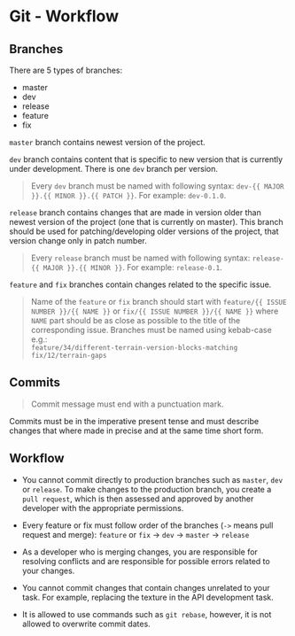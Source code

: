# Git - Workflow

## Branches
There are 5 types of branches:
- master
- dev
- release
- feature
- fix

`master` branch contains newest version of the project.

`dev` branch contains content that is specific to new version that is currently under development.
There is one `dev` branch per version.
> Every `dev` branch must be named with following syntax:
`dev-{{ MAJOR }}.{{ MINOR }}.{{ PATCH }}`. For example: `dev-0.1.0`.

`release` branch contains changes that are made in version older than newest version of the project (one that is currently on master).
This branch should be used for patching/developing older versions of the project, that version change only in patch number.
> Every `release` branch must be named with following syntax:
`release-{{ MAJOR }}.{{ MINOR }}`. For example: `release-0.1`.

`feature` and `fix` branches contain changes related to the specific issue.
> Name of the `feature` or `fix` branch should start with `feature/{{ ISSUE NUMBER }}/{{ NAME }}` or `fix/{{ ISSUE NUMBER }}/{{ NAME }}` where `NAME` part should be as close as possible to the title of the corresponding issue.
Branches must be named using kebab-case e.g.:<br>
`feature/34/different-terrain-version-blocks-matching`<br>
`fix/12/terrain-gaps`

## Commits
> Commit message must end with a punctuation mark.

Commits must be in the imperative present tense and must describe changes that where made in precise and at the same time short form.

## Workflow
* You cannot commit directly to production branches such as `master`, `dev` or `release`. To make changes to the production branch, you create a `pull request`, which is then assessed and approved by another developer with the appropriate permissions.<br>

* Every feature or fix must follow order of the branches (`->` means pull request and merge):
  `feature` or `fix` -> `dev` -> `master` -> `release`<br>

* As a developer who is merging changes, you are responsible for resolving conflicts and are responsible for possible errors related to your changes.

* You cannot commit changes that contain changes unrelated to your task. For example, replacing the texture in the API development task.

* It is allowed to use commands such as `git rebase`, however, it is not allowed to overwrite commit dates.